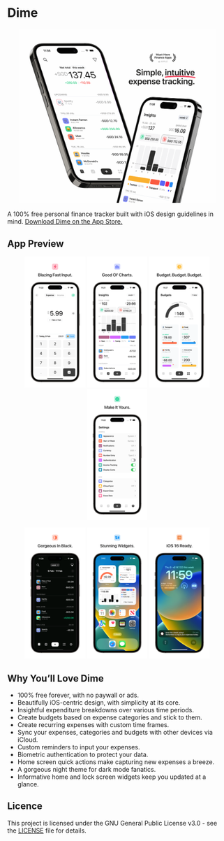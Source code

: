 # Dime

<p align="center">
  <img src="./ReadmeAssets/hero.png" width="451" style="max-width: 100%; height: auto;" />
</p>

A 100% free personal finance tracker built with iOS design guidelines in mind. [Download Dime on the App Store.](https://apps.apple.com/sg/app/dime-budget-expense-tracker/id1635280255)

## App Preview

<p align="center">
  <img src="./ReadmeAssets/3.png" height="300" /> 
  <img src="./ReadmeAssets/4.png" height="300" /> 
  <img src="./ReadmeAssets/5.png" height="300" />
  <img src="./ReadmeAssets/6.png" height="300" />
</p>
<p align="center">
  <img src="./ReadmeAssets/7.png" height="300" />
  <img src="./ReadmeAssets/8.png" height="300" />
  <img src="./ReadmeAssets/9.png" height="300" />
</p>

## Why You’ll Love Dime

- 100% free forever, with no paywall or ads.
- Beautifully iOS-centric design, with simplicity at its core.
- Insightful expenditure breakdowns over various time periods.
- Create budgets based on expense categories and stick to them.
- Create recurring expenses with custom time frames.
- Sync your expenses, categories and budgets with other devices via iCloud.
- Custom reminders to input your expenses.
- Biometric authentication to protect your data.
- Home screen quick actions make capturing new expenses a breeze.
- A gorgeous night theme for dark mode fanatics.
- Informative home and lock screen widgets keep you updated at a glance.

## Licence

This project is licensed under the GNU General Public License v3.0 - see the [LICENSE](LICENSE) file for details.
